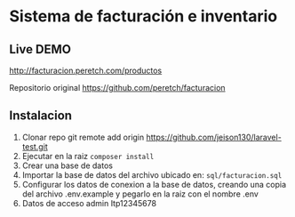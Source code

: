 # Sistema de facturación e inventario

## Live DEMO

http://facturacion.peretch.com/productos

Repositorio original https://github.com/peretch/facturacion

## Instalacion
1. Clonar repo git remote add origin https://github.com/jeison130/laravel-test.git
3. Ejecutar en la raiz 
```composer install```
2. Crear una base de datos
3. Importar la base de datos del archivo ubicado en: 
```sql/facturacion.sql```
4. Configurar los datos de conexion a la base de datos, creando una copia del archivo .env.example y pegarlo en la raiz con el nombre .env
5. Datos de acceso admin Itp12345678

